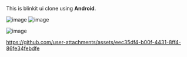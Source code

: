 This is blinkit ui clone using <b>Android</b>.

![image](https://github.com/user-attachments/assets/45e357e9-d614-403c-897b-718642cec6a4)  ![image](https://github.com/user-attachments/assets/dfbc80e3-7c5c-4c70-b929-f5c36ef714fa)

![image](https://github.com/user-attachments/assets/d1752eba-afd0-4a08-87be-b8da63a277e8)






https://github.com/user-attachments/assets/eec35df4-b00f-4431-8ff4-86fe34febdfe

